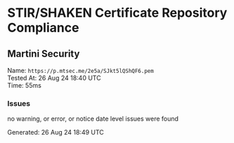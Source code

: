 # STIR/SHAKEN Certificate Repository Compliance

## Martini Security

Name: `https://p.mtsec.me/2e5a/SJkt5lQShQF6.pem`\
Tested At: 26 Aug 24 18:40 UTC\
Time: 55ms

### Issues

no warning, or error, or notice date level issues were found

Generated: 26 Aug 24 18:49 UTC